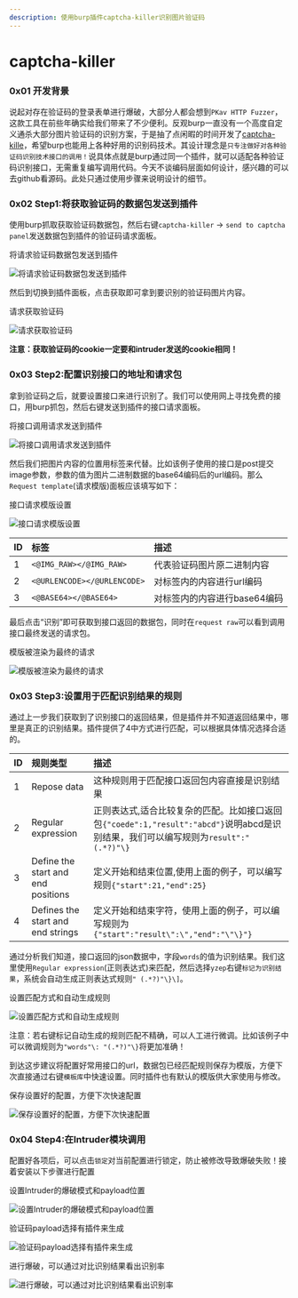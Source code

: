 ```yaml
---
description: 使用burp插件captcha-killer识别图片验证码
---
```


# captcha-killer

### 0x01 开发背景 <a id="0x01-&#x5F00;&#x53D1;&#x80CC;&#x666F;"></a>

说起对存在验证码的登录表单进行爆破，大部分人都会想到`PKav HTTP Fuzzer`，这款工具在前些年确实给我们带来了不少便利。反观burp一直没有一个高度自定义通杀大部分图片验证码的识别方案，于是抽了点闲暇的时间开发了[captcha-kille](https://github.com/c0ny1/captcha-killer)，希望burp也能用上各种好用的识别码技术。其设计理念是`只专注做好对各种验证码识别技术接口的调用！`说具体点就是burp通过同一个插件，就可以适配各种验证码识别接口，无需重复编写调用代码。今天不谈编码层面如何设计，感兴趣的可以去github看源码。此处只通过使用步骤来说明设计的细节。

### 0x02 Step1:将获取验证码的数据包发送到插件 <a id="0x02-Step1-&#x5C06;&#x83B7;&#x53D6;&#x9A8C;&#x8BC1;&#x7801;&#x7684;&#x6570;&#x636E;&#x5305;&#x53D1;&#x9001;&#x5230;&#x63D2;&#x4EF6;"></a>

使用burp抓取获取验证码数据包，然后右键`captcha-killer` -&gt; `send to captcha panel`发送数据包到插件的验证码请求面板。

将请求验证码数据包发送到插件

![&#x5C06;&#x8BF7;&#x6C42;&#x9A8C;&#x8BC1;&#x7801;&#x6570;&#x636E;&#x5305;&#x53D1;&#x9001;&#x5230;&#x63D2;&#x4EF6;](https://gv7.me/articles/2019/burp-captcha-killer-usage/step1-1.png)

然后到切换到插件面板，点击获取即可拿到要识别的验证码图片内容。

请求获取验证码

![&#x8BF7;&#x6C42;&#x83B7;&#x53D6;&#x9A8C;&#x8BC1;&#x7801;](https://gv7.me/articles/2019/burp-captcha-killer-usage/step1-2.png)

**注意：获取验证码的cookie一定要和intruder发送的cookie相同！**

### 0x03 Step2:配置识别接口的地址和请求包 <a id="0x03-Step2-&#x914D;&#x7F6E;&#x8BC6;&#x522B;&#x63A5;&#x53E3;&#x7684;&#x5730;&#x5740;&#x548C;&#x8BF7;&#x6C42;&#x5305;"></a>

拿到验证码之后，就要设置接口来进行识别了。我们可以使用网上寻找免费的接口，用burp抓包，然后右键发送到插件的接口请求面板。

将接口调用请求发送到插件

![&#x5C06;&#x63A5;&#x53E3;&#x8C03;&#x7528;&#x8BF7;&#x6C42;&#x53D1;&#x9001;&#x5230;&#x63D2;&#x4EF6;](https://gv7.me/articles/2019/burp-captcha-killer-usage/step2-1.png)

然后我们把图片内容的位置用标签来代替。比如该例子使用的接口是post提交image参数，参数的值为图片二进制数据的base64编码后的url编码。那么`Request template`\(请求模版\)面板应该填写如下：

接口请求模版设置

![&#x63A5;&#x53E3;&#x8BF7;&#x6C42;&#x6A21;&#x7248;&#x8BBE;&#x7F6E;](https://gv7.me/articles/2019/burp-captcha-killer-usage/step2-2.png)

| ID | 标签 | 描述 |
| :--- | :--- | :--- |
| 1 | `<@IMG_RAW></@IMG_RAW>` | 代表验证码图片原二进制内容 |
| 2 | `<@URLENCODE></@URLENCODE>` | 对标签内的内容进行url编码 |
| 3 | `<@BASE64></@BASE64>` | 对标签内的内容进行base64编码 |

最后点击“识别”即可获取到接口返回的数据包，同时在`request raw`可以看到调用接口最终发送的请求包。

模版被渲染为最终的请求

![&#x6A21;&#x7248;&#x88AB;&#x6E32;&#x67D3;&#x4E3A;&#x6700;&#x7EC8;&#x7684;&#x8BF7;&#x6C42;](https://gv7.me/articles/2019/burp-captcha-killer-usage/step2-3.png)

### 0x03 Step3:设置用于匹配识别结果的规则 <a id="0x03-Step3-&#x8BBE;&#x7F6E;&#x7528;&#x4E8E;&#x5339;&#x914D;&#x8BC6;&#x522B;&#x7ED3;&#x679C;&#x7684;&#x89C4;&#x5219;"></a>

通过上一步我们获取到了识别接口的返回结果，但是插件并不知道返回结果中，哪里是真正的识别结果。插件提供了4中方式进行匹配，可以根据具体情况选择合适的。

| ID | 规则类型 | 描述 |
| :--- | :--- | :--- |
| 1 | Repose data | 这种规则用于匹配接口返回包内容直接是识别结果 |
| 2 | Regular expression | 正则表达式,适合比较复杂的匹配。比如接口返回包`{"coede":1,"result":"abcd"}`说明abcd是识别结果，我们可以编写规则为`result":"(.*?)"\}` |
| 3 | Define the start and end positions | 定义开始和结束位置,使用上面的例子，可以编写规则`{"start":21,"end":25}` |
| 4 | Defines the start and end strings | 定义开始和结束字符，使用上面的例子，可以编写规则为`{"start":"result\":\","end":"\"\}"}` |

通过分析我们知道，接口返回的json数据中，字段`words`的值为识别结果。我们这里使用`Regular expression`\(正则表达式\)来匹配，然后选择`yzep`右键`标记为识别结果`，系统会自动生成正则表达式规则`" (.*?)"\}\]`。

设置匹配方式和自动生成规则

![&#x8BBE;&#x7F6E;&#x5339;&#x914D;&#x65B9;&#x5F0F;&#x548C;&#x81EA;&#x52A8;&#x751F;&#x6210;&#x89C4;&#x5219;](https://gv7.me/articles/2019/burp-captcha-killer-usage/step3-1.png)

注意：若右键标记自动生成的规则匹配不精确，可以人工进行微调。比如该例子中可以微调规则为`"words"\: "(.*?)"\}`将更加准确！

到达这步建议将配置好常用接口的url，数据包已经匹配规则保存为模版，方便下次直接通过右键`模板库`中快速设置。同时插件也有默认的模版供大家使用与修改。

保存设置好的配置，方便下次快速配置

![&#x4FDD;&#x5B58;&#x8BBE;&#x7F6E;&#x597D;&#x7684;&#x914D;&#x7F6E;&#xFF0C;&#x65B9;&#x4FBF;&#x4E0B;&#x6B21;&#x5FEB;&#x901F;&#x914D;&#x7F6E;](https://gv7.me/articles/2019/burp-captcha-killer-usage/step3-2.png)

### 0x04 Step4:在Intruder模块调用 <a id="0x04-Step4-&#x5728;Intruder&#x6A21;&#x5757;&#x8C03;&#x7528;"></a>

配置好各项后，可以点击`锁定`对当前配置进行锁定，防止被修改导致爆破失败！接着安装以下步骤进行配置

设置Intruder的爆破模式和payload位置

![&#x8BBE;&#x7F6E;Intruder&#x7684;&#x7206;&#x7834;&#x6A21;&#x5F0F;&#x548C;payload&#x4F4D;&#x7F6E;](https://gv7.me/articles/2019/burp-captcha-killer-usage/step4-1.png)

验证码payload选择有插件来生成

![&#x9A8C;&#x8BC1;&#x7801;payload&#x9009;&#x62E9;&#x6709;&#x63D2;&#x4EF6;&#x6765;&#x751F;&#x6210;](https://gv7.me/articles/2019/burp-captcha-killer-usage/step4-2.png)

进行爆破，可以通过对比识别结果看出识别率

![&#x8FDB;&#x884C;&#x7206;&#x7834;&#xFF0C;&#x53EF;&#x4EE5;&#x901A;&#x8FC7;&#x5BF9;&#x6BD4;&#x8BC6;&#x522B;&#x7ED3;&#x679C;&#x770B;&#x51FA;&#x8BC6;&#x522B;&#x7387;](https://gv7.me/articles/2019/burp-captcha-killer-usage/step4-3.png)


